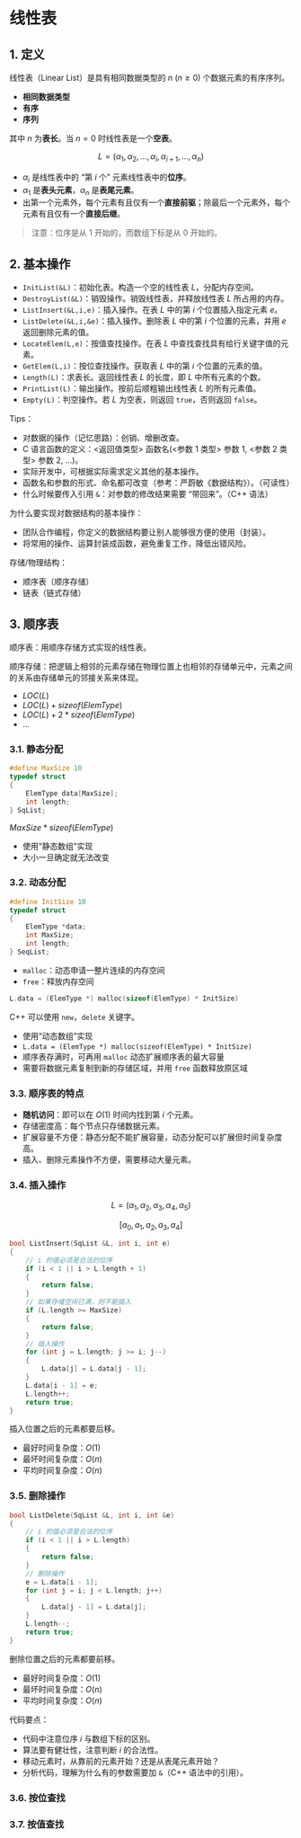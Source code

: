 # 线性表

## 1. 定义

线性表（Linear List）是具有相同数据类型的 $n$ $(n \geq 0)$ 个数据元素的有序序列。

- **相同数据类型**
- **有序**
- **序列**

其中 $n$ 为**表长**。当 $n=0$ 时线性表是一个**空表**。

$$
L=(\alpha_1,\alpha_2,...,\alpha_i,\alpha_{i+1},...,\alpha_n)
$$

- $\alpha_i$ 是线性表中的 “第 $i$ 个” 元素线性表中的**位序**。
- $\alpha_1$ 是**表头元素**，$\alpha_n$ 是**表尾元素**。
- 出第一个元素外，每个元素有且仅有一个**直接前驱**；除最后一个元素外，每个元素有且仅有一个**直接后继**。

> 注意：位序是从 $1$ 开始的，而数组下标是从 $0$ 开始的。

## 2. 基本操作

- `InitList(&L)`：初始化表。构造一个空的线性表 $L$，分配内存空间。
- `DestroyList(&L)`：销毁操作。销毁线性表，并释放线性表 $L$ 所占用的内存。
- `ListInsert(&L,i,e)`：插入操作。在表 $L$ 中的第 $i$ 个位置插入指定元素 $e$。
- `ListDelete(&L,i,&e)`：插入操作。删除表 $L$ 中的第 $i$ 个位置的元素，并用 $e$ 返回删除元素的值。
- `LocateElem(L,e)`：按值查找操作。在表 $L$ 中查找查找具有给行关键字值的元素。
- `GetElem(L,i)`：按位查找操作。获取表 $L$ 中的第 $i$ 个位置的元素的值。
- `Length(L)`：求表长。返回线性表 $L$ 的长度，即 $L$ 中所有元素的个数。
- `PrintList(L)`：输出操作。按前后顺粗输出线性表 $L$ 的所有元素值。
- `Empty(L)`：判空操作。若 $L$ 为空表，则返回 `true`，否则返回 `false`。

Tips：

- 对数据的操作（记忆思路）：创销、增删改查。
- C 语言函数的定义：<返回值类型> 函数名(<参数 1 类型> 参数 1, <参数 2 类型> 参数 2, ...)。
- 实际开发中，可根据实际需求定义其他的基本操作。
- 函数名和参数的形式、命名都可改变（参考：严蔚敏《数据结构》）。（可读性）
- 什么时候要传入引用 `&`：对参数的修改结果需要 “带回来”。（C++ 语法）

为什么要实现对数据结构的基本操作：

- 团队合作编程，你定义的数据结构要让别人能够很方便的使用（封装）。
- 将常用的操作、运算封装成函数，避免重复工作，降低出错风险。

存储/物理结构：

- 顺序表（顺序存储）
- 链表（链式存储）

## 3. 顺序表

顺序表：用顺序存储方式实现的线性表。

顺序存储：把逻辑上相邻的元素存储在物理位置上也相邻的存储单元中，元素之间的关系由存储单元的邻接关系来体现。

- $LOC(L)$
- $LOC(L)+sizeof(ElemType)$
- $LOC(L)+2*sizeof(ElemType)$
- $...$

### 3.1. 静态分配

```c
#define MaxSize 10
typedef struct
{
    ElemType data[MaxSize];
    int length;
} SqList;
```

$MaxSize*sizeof(ElemType)$

- 使用“静态数组”实现
- 大小一旦确定就无法改变

### 3.2. 动态分配

```c
#define InitSize 10
typedef struct
{
    ElemType *data;
    int MaxSize;
    int length;
} SeqList;
```

- `malloc`：动态申请一整片连续的内存空间
- `free`：释放内存空间

```c
L.data = (ElemType *) malloc(sizeof(ElemType) * InitSize)
```

C++ 可以使用 `new`，`delete` 关键字。

- 使用“动态数组”实现
- `L.data = (ElemType *) malloc(sizeof(ElemType) * InitSize)`
- 顺序表存满时，可再用 `malloc` 动态扩展顺序表的最大容量
- 需要将数据元素复制到新的存储区域，并用 `free` 函数释放原区域

### 3.3. 顺序表的特点

- **随机访问**：即可以在 $O(1)$ 时间内找到第 $i$ 个元素。
- 存储密度高：每个节点只存储数据元素。
- 扩展容量不方便：静态分配不能扩展容量，动态分配可以扩展但时间复杂度高。
- 插入、删除元素操作不方便，需要移动大量元素。

### 3.4. 插入操作

$$
L=(\alpha_1,\alpha_2,\alpha_3,\alpha_4,\alpha_5)
$$

$$
[a_0,a_1,a_2,a_3,a_4]
$$

```cpp
bool ListInsert(SqList &L, int i, int e)
{
    // i 的值必须是合法的位序
    if (i < 1 || i > L.length + 1)
    {
        return false;
    }
    // 如果存储空间已满，则不能插入
    if (L.length >= MaxSize)
    {
        return false;
    }
    // 插入操作
    for (int j = L.length; j >= i; j--)
    {
        L.data[j] = L.data[j - 1];
    }
    L.data[i - 1] = e;
    L.length++;
    return true;
}
```

插入位置之后的元素都要后移。

- 最好时间复杂度：$O(1)$
- 最坏时间复杂度：$O(n)$
- 平均时间复杂度：$O(n)$

### 3.5. 删除操作

```cpp
bool ListDelete(SqList &L, int i, int &e)
{
    // i 的值必须是合法的位序
    if (i < 1 || i > L.length)
    {
        return false;
    }
    // 删除操作
    e = L.data[i - 1];
    for (int j = i; j < L.length; j++)
    {
        L.data[j - 1] = L.data[j];
    }
    L.length--;
    return true;
}
```

删除位置之后的元素都要前移。

- 最好时间复杂度：$O(1)$
- 最坏时间复杂度：$O(n)$
- 平均时间复杂度：$O(n)$

代码要点：

- 代码中注意位序 $i$ 与数组下标的区别。
- 算法要有健壮性，注意判断 $i$ 的合法性。
- 移动元素时，从靠前的元素开始？还是从表尾元素开始？
- 分析代码，理解为什么有的参数需要加 `&`（C++ 语法中的引用）。

### 3.6. 按位查找

### 3.7. 按值查找
